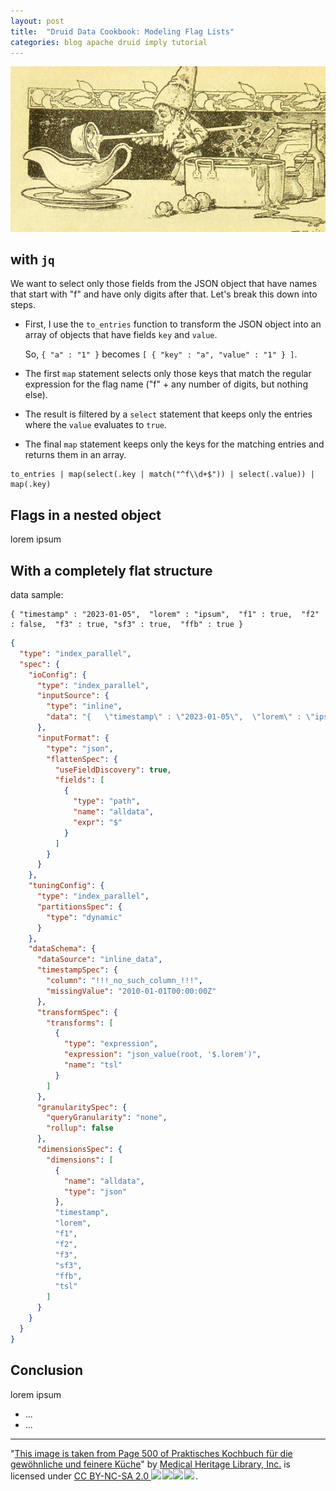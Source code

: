 ```yaml
---
layout: post
title:  "Druid Data Cookbook: Modeling Flag Lists"
categories: blog apache druid imply tutorial
---
```

![Druid Cookbook](/assets/2021-12-21-elf.jpg)

## with `jq`

We want to select only those fields from the JSON object that have names that start with "f" and have only digits after that. Let's break this down into steps.

- First, I use the `to_entries` function to transform the JSON object into an array of objects that have fields `key` and `value`.
 
  So, `{ "a" : "1" }` becomes `[ { "key" : "a", "value" : "1" } ]`. 
  
- The first `map` statement selects only those keys that match the regular expression for the flag name ("f" + any number of digits, but nothing else).
- The result is filtered by a `select` statement that keeps only the entries where the `value` evaluates to `true`.
- The final `map` statement keeps only the keys for the matching entries and returns them in an array.


```
to_entries | map(select(.key | match("^f\\d+$")) | select(.value)) | map(.key)
```

## Flags in a nested object

lorem ipsum

## With a completely flat structure

data sample:

```
{ "timestamp" : "2023-01-05",  "lorem" : "ipsum",  "f1" : true,  "f2" : false,  "f3" : true, "sf3" : true,  "ffb" : true }
```

```json
{
  "type": "index_parallel",
  "spec": {
    "ioConfig": {
      "type": "index_parallel",
      "inputSource": {
        "type": "inline",
        "data": "{   \"timestamp\" : \"2023-01-05\",  \"lorem\" : \"ipsum\",  \"f1\" : true,  \"f2\" : false,  \"f3\" : true, \"sf3\" : true,  \"ffb\" : true }"
      },
      "inputFormat": {
        "type": "json",
        "flattenSpec": {
          "useFieldDiscovery": true,
          "fields": [
            {
              "type": "path",
              "name": "alldata",
              "expr": "$"
            }
          ]
        }
      }
    },
    "tuningConfig": {
      "type": "index_parallel",
      "partitionsSpec": {
        "type": "dynamic"
      }
    },
    "dataSchema": {
      "dataSource": "inline_data",
      "timestampSpec": {
        "column": "!!!_no_such_column_!!!",
        "missingValue": "2010-01-01T00:00:00Z"
      },
      "transformSpec": {
        "transforms": [
          {
            "type": "expression",
            "expression": "json_value(root, '$.lorem')",
            "name": "tsl"
          }
        ]
      },
      "granularitySpec": {
        "queryGranularity": "none",
        "rollup": false
      },
      "dimensionsSpec": {
        "dimensions": [
          {
            "name": "alldata",
            "type": "json"
          },
          "timestamp",
          "lorem",
          "f1",
          "f2",
          "f3",
          "sf3",
          "ffb",
          "tsl"
        ]
      }
    }
  }
}
```

## Conclusion

lorem ipsum

- ...
- ...

---

"[This image is taken from Page 500 of Praktisches Kochbuch f&uuml;r die gew&ouml;hnliche und feinere K&uuml;che](https://www.flickr.com/photos/mhlimages/48051262646/)" by [Medical Heritage Library, Inc.](https://www.flickr.com/photos/mhlimages/) is licensed under <a target="_blank" rel="noopener noreferrer" href="https://creativecommons.org/licenses/by-nc-sa/2.0/">CC BY-NC-SA 2.0 <img src="https://mirrors.creativecommons.org/presskit/icons/cc.svg" style="height: 1em; margin-right: 0.125em; display: inline;"/><img src="https://mirrors.creativecommons.org/presskit/icons/by.svg" style="height: 1em; margin-right: 0.125em; display: inline;"/><img src="https://mirrors.creativecommons.org/presskit/icons/nc.svg" style="height: 1em; margin-right: 0.125em; display: inline;"/><img src="https://mirrors.creativecommons.org/presskit/icons/sa.svg" style="height: 1em; margin-right: 0.125em; display: inline;"/></a>.
